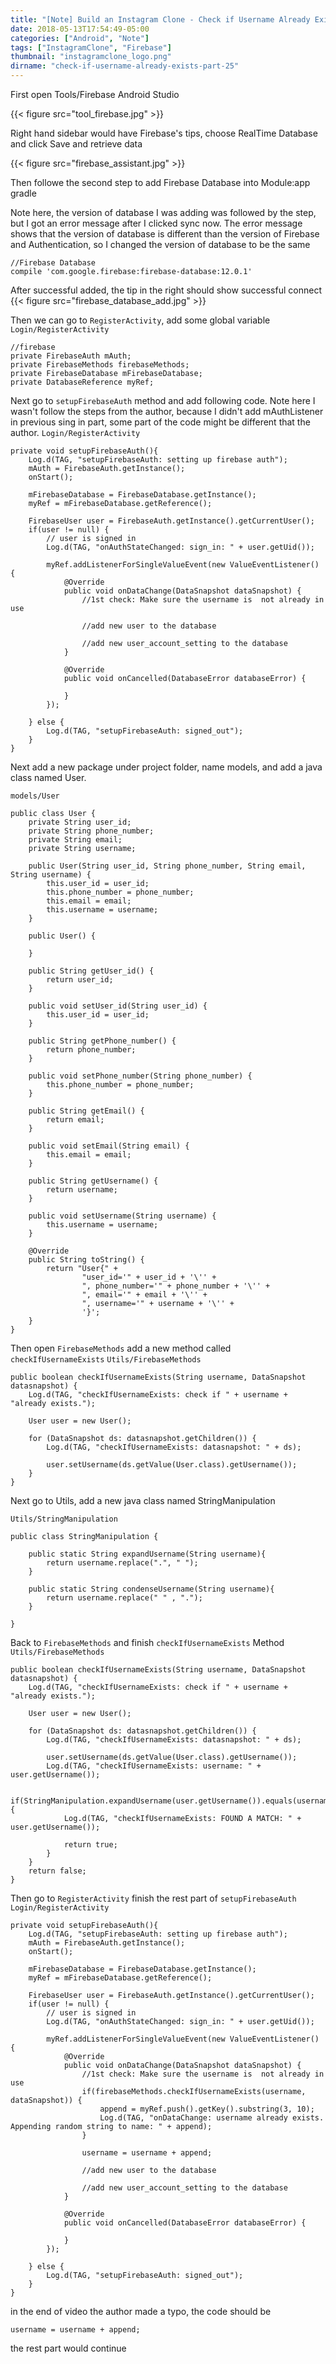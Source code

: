 ```yaml
---
title: "[Note] Build an Instagram Clone - Check if Username Already Exists (Part 25)"
date: 2018-05-13T17:54:49-05:00
categories: ["Android", "Note"]
tags: ["InstagramClone", "Firebase"]
thumbnail: "instagramclone_logo.png"
dirname: "check-if-username-already-exists-part-25"
---
```


First open Tools/Firebase Android Studio

{{< figure src="tool_firebase.jpg" >}}

Right hand sidebar would have Firebase's tips, choose RealTime Database and click Save and retrieve data

{{< figure src="firebase_assistant.jpg" >}}

Then followe the second step to add Firebase Database into Module:app gradle

<!--more-->

Note here, the version of database I was adding was followed by the step, but I got an error message after I clicked sync now. The error message shows that the version of database is different than the version of Firebase and Authentication, so I changed the version of database to be the same

    //Firebase Database
    compile 'com.google.firebase:firebase-database:12.0.1' 

After successful added, the tip in the right should show successful connect
{{< figure src="firebase_database_add.jpg" >}}

Then we can go to <code>RegisterActivity</code>, add some global variable
<code>Login/RegisterActivity</code>

    //firebase
    private FirebaseAuth mAuth;
    private FirebaseMethods firebaseMethods;
    private FirebaseDatabase mFirebaseDatabase;
    private DatabaseReference myRef;

Next go to <code>setupFirebaseAuth</code> method and add following code. Note here I wasn't follow the steps from the author, because I didn't add mAuthListener in previous sing in part, some part of the code might be different that the author.
<code>Login/RegisterActivity</code>

    private void setupFirebaseAuth(){
        Log.d(TAG, "setupFirebaseAuth: setting up firebase auth");
        mAuth = FirebaseAuth.getInstance();
        onStart();

        mFirebaseDatabase = FirebaseDatabase.getInstance();
        myRef = mFirebaseDatabase.getReference();

        FirebaseUser user = FirebaseAuth.getInstance().getCurrentUser();
        if(user != null) {
            // user is signed in
            Log.d(TAG, "onAuthStateChanged: sign_in: " + user.getUid());

            myRef.addListenerForSingleValueEvent(new ValueEventListener() {
                @Override
                public void onDataChange(DataSnapshot dataSnapshot) {
                    //1st check: Make sure the username is  not already in use

                    //add new user to the database

                    //add new user_account_setting to the database
                }

                @Override
                public void onCancelled(DatabaseError databaseError) {

                }
            });

        } else {
            Log.d(TAG, "setupFirebaseAuth: signed_out");
        }
    }

Next add a new package under project folder, name models, and add a java class named User.

<code>models/User</code>

    public class User {
        private String user_id;
        private String phone_number;
        private String email;
        private String username;

        public User(String user_id, String phone_number, String email, String username) {
            this.user_id = user_id;
            this.phone_number = phone_number;
            this.email = email;
            this.username = username;
        }

        public User() {

        }

        public String getUser_id() {
            return user_id;
        }

        public void setUser_id(String user_id) {
            this.user_id = user_id;
        }

        public String getPhone_number() {
            return phone_number;
        }

        public void setPhone_number(String phone_number) {
            this.phone_number = phone_number;
        }

        public String getEmail() {
            return email;
        }

        public void setEmail(String email) {
            this.email = email;
        }

        public String getUsername() {
            return username;
        }

        public void setUsername(String username) {
            this.username = username;
        }

        @Override
        public String toString() {
            return "User{" +
                    "user_id='" + user_id + '\'' +
                    ", phone_number='" + phone_number + '\'' +
                    ", email='" + email + '\'' +
                    ", username='" + username + '\'' +
                    '}';
        }
    }

Then open <code>FirebaseMethods</code> add a new method called <code>checkIfUsernameExists</code>
<code>Utils/FirebaseMethods</code>

    public boolean checkIfUsernameExists(String username, DataSnapshot datasnapshot) {
        Log.d(TAG, "checkIfUsernameExists: check if " + username + "already exists.");

        User user = new User();

        for (DataSnapshot ds: datasnapshot.getChildren()) {
            Log.d(TAG, "checkIfUsernameExists: datasnapshot: " + ds);

            user.setUsername(ds.getValue(User.class).getUsername());
        }
    }

Next go to Utils, add a new java class named StringManipulation

<code>Utils/StringManipulation</code>

    public class StringManipulation {

        public static String expandUsername(String username){
            return username.replace(".", " ");
        }

        public static String condenseUsername(String username){
            return username.replace(" " , ".");
        }

    }

Back to <code>FirebaseMethods</code> and finish <code>checkIfUsernameExists</code> Method
<code>Utils/FirebaseMethods</code>

    public boolean checkIfUsernameExists(String username, DataSnapshot datasnapshot) {
        Log.d(TAG, "checkIfUsernameExists: check if " + username + "already exists.");

        User user = new User();

        for (DataSnapshot ds: datasnapshot.getChildren()) {
            Log.d(TAG, "checkIfUsernameExists: datasnapshot: " + ds);

            user.setUsername(ds.getValue(User.class).getUsername());
            Log.d(TAG, "checkIfUsernameExists: username: " + user.getUsername());

            if(StringManipulation.expandUsername(user.getUsername()).equals(username)) {
                Log.d(TAG, "checkIfUsernameExists: FOUND A MATCH: " + user.getUsername());

                return true;
            }
        }
        return false;
    }

Then go to <code>RegisterActivity</code> finish the rest part of <code>setupFirebaseAuth</code>
<code>Login/RegisterActivity</code>

    private void setupFirebaseAuth(){
        Log.d(TAG, "setupFirebaseAuth: setting up firebase auth");
        mAuth = FirebaseAuth.getInstance();
        onStart();

        mFirebaseDatabase = FirebaseDatabase.getInstance();
        myRef = mFirebaseDatabase.getReference();

        FirebaseUser user = FirebaseAuth.getInstance().getCurrentUser();
        if(user != null) {
            // user is signed in
            Log.d(TAG, "onAuthStateChanged: sign_in: " + user.getUid());

            myRef.addListenerForSingleValueEvent(new ValueEventListener() {
                @Override
                public void onDataChange(DataSnapshot dataSnapshot) {
                    //1st check: Make sure the username is  not already in use
                    if(firebaseMethods.checkIfUsernameExists(username, dataSnapshot)) {
                        append = myRef.push().getKey().substring(3, 10);
                        Log.d(TAG, "onDataChange: username already exists. Appending random string to name: " + append);
                    }

                    username = username + append;

                    //add new user to the database

                    //add new user_account_setting to the database
                }

                @Override
                public void onCancelled(DatabaseError databaseError) {

                }
            });

        } else {
            Log.d(TAG, "setupFirebaseAuth: signed_out");
        }
    }

in the end of video the author made a typo, the code should be

    username = username + append;

the rest part would continue